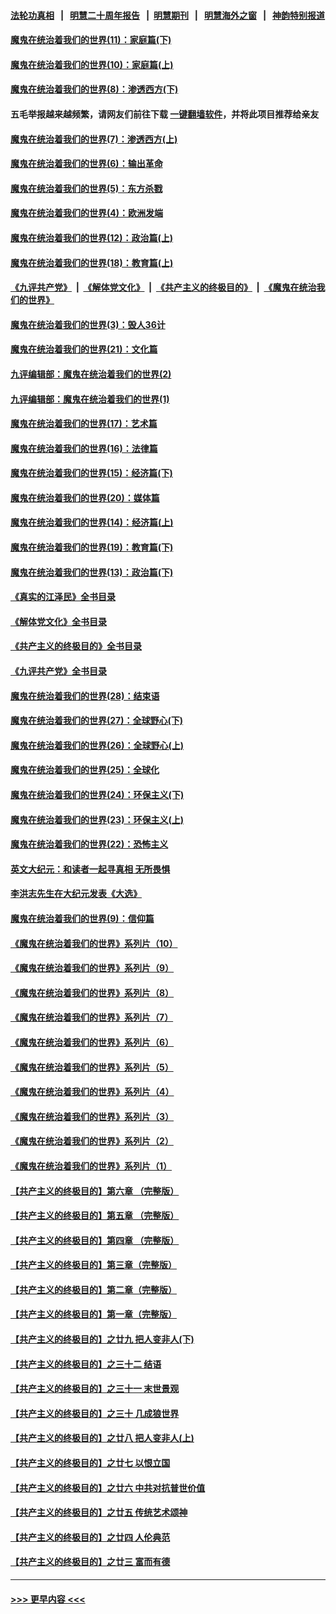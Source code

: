 #### [法轮功真相](https://github.com/gfw-breaker/truth/blob/master/README.md?t=0) &nbsp;&nbsp;|&nbsp;&nbsp; [明慧二十周年报告](https://github.com/gfw-breaker/mh-reports/blob/master/README.md?t=0) &nbsp;&nbsp;|&nbsp;&nbsp;[明慧期刊](https://github.com/gfw-breaker/mh-qikan) &nbsp;&nbsp;|&nbsp;&nbsp; [明慧海外之窗](https://github.com/gfw-breaker/mh-news/blob/master/README.md?t=0) &nbsp;&nbsp;|&nbsp;&nbsp; [神韵特别报道](https://github.com/gfw-breaker/mh-news/blob/master/shenyun.md?t=0)
#### [魔鬼在统治着我们的世界(11)：家庭篇(下)](../pages/nsc422/n10440961.md?t=12172201) 
#### [魔鬼在统治着我们的世界(10)：家庭篇(上)](../pages/nsc422/n10435448.md?t=12172201) 
#### [魔鬼在统治着我们的世界(8)：渗透西方(下)](../pages/nsc422/n10429603.md?t=12172201) 
#### 五毛举报越来越频繁，请网友们前往下载 [一键翻墙软件](https://github.com/gfw-breaker/ssr-accounts)，并将此项目推荐给亲友
#### [魔鬼在统治着我们的世界(7)：渗透西方(上)](../pages/nsc422/n10426013.md?t=12172201) 
#### [魔鬼在统治着我们的世界(6)：输出革命](../pages/nsc422/n10421536.md?t=12172201) 
#### [魔鬼在统治着我们的世界(5)：东方杀戮](../pages/nsc422/n10417707.md?t=12172201) 
#### [魔鬼在统治着我们的世界(4)：欧洲发端](../pages/nsc422/n10414890.md?t=12172201) 
#### [魔鬼在统治着我们的世界(12)：政治篇(上)](../pages/nsc422/n10444576.md?t=12172201) 
#### [魔鬼在统治着我们的世界(18)：教育篇(上)](../pages/nsc422/n10526970.md?t=12172201) 
#### [《九评共产党》](https://github.com/begood0513/9ping.md/blob/master/README.md) &nbsp;|&nbsp; [《解体党文化》](../../../../jtdwh.md/blob/master/README.md)  &nbsp;|&nbsp; [《共产主义的终极目的》](../../../../gczydzjmd.md/blob/master/README.md) &nbsp;|&nbsp; [《魔鬼在统治我们的世界》](../../../../mgztzwmdsj.md/blob/master/README.md) 
#### [魔鬼在统治着我们的世界(3)：毁人36计](../pages/nsc422/n10411583.md?t=12172201) 
#### [魔鬼在统治着我们的世界(21)：文化篇](../pages/nsc422/n10597706.md?t=12172201) 
#### [九评编辑部：魔鬼在统治着我们的世界(2)](../pages/nsc422/n10410036.md?t=12172201) 
#### [九评编辑部：魔鬼在统治着我们的世界(1)](../pages/nsc422/n10406825.md?t=12172201) 
#### [魔鬼在统治着我们的世界(17)：艺术篇](../pages/nsc422/n10499093.md?t=12172201) 
#### [魔鬼在统治着我们的世界(16)：法律篇](../pages/nsc422/n10485969.md?t=12172201) 
#### [魔鬼在统治着我们的世界(15)：经济篇(下)](../pages/nsc422/n10469975.md?t=12172201) 
#### [魔鬼在统治着我们的世界(20)：媒体篇](../pages/nsc422/n10586579.md?t=12172201) 
#### [魔鬼在统治着我们的世界(14)：经济篇(上)](../pages/nsc422/n10457370.md?t=12172201) 
#### [魔鬼在统治着我们的世界(19)：教育篇(下)](../pages/nsc422/n10564808.md?t=12172201) 
#### [魔鬼在统治着我们的世界(13)：政治篇(下)](../pages/nsc422/n10448270.md?t=12172201) 
#### [《真实的江泽民》全书目录](../pages/nsc422/n13721399.md?t=12172201) 
#### [《解体党文化》全书目录](../pages/nsc422/n13721157.md?t=12172201) 
#### [《共产主义的终极目的》全书目录](../pages/nsc422/n13721048.md?t=12172201) 
#### [《九评共产党》全书目录](../pages/nsc422/n13708085.md?t=12172201) 
#### [魔鬼在统治着我们的世界(28)：结束语](../pages/nsc422/n10936246.md?t=12172201) 
#### [魔鬼在统治着我们的世界(27)：全球野心(下)](../pages/nsc422/n10928319.md?t=12172201) 
#### [魔鬼在统治着我们的世界(26)：全球野心(上)](../pages/nsc422/n10900318.md?t=12172201) 
#### [魔鬼在统治着我们的世界(25)：全球化](../pages/nsc422/n10788205.md?t=12172201) 
#### [魔鬼在统治着我们的世界(24)：环保主义(下)](../pages/nsc422/n10695307.md?t=12172201) 
#### [魔鬼在统治着我们的世界(23)：环保主义(上)](../pages/nsc422/n10688613.md?t=12172201) 
#### [魔鬼在统治着我们的世界(22)：恐怖主义](../pages/nsc422/n10614727.md?t=12172201) 
#### [英文大纪元：和读者一起寻真相 无所畏惧](../pages/nsc422/n12542027.md?t=12172201) 
#### [李洪志先生在大纪元发表《大选》](../pages/nsc422/n12534746.md?t=12172201) 
#### [魔鬼在统治着我们的世界(9)：信仰篇](../pages/nsc422/n10432159.md?t=12172201) 
#### [《魔鬼在统治着我们的世界》系列片（10）](../pages/nsc422/n12292670.md?t=12172201) 
#### [《魔鬼在统治着我们的世界》系列片（9）](../pages/nsc422/n12290859.md?t=12172201) 
#### [《魔鬼在统治着我们的世界》系列片（8）](../pages/nsc422/n12287445.md?t=12172201) 
#### [《魔鬼在统治着我们的世界》系列片（7）](../pages/nsc422/n12283425.md?t=12172201) 
#### [《魔鬼在统治着我们的世界》系列片（6）](../pages/nsc422/n12282314.md?t=12172201) 
#### [《魔鬼在统治着我们的世界》系列片（5）](../pages/nsc422/n12281419.md?t=12172201) 
#### [《魔鬼在统治着我们的世界》系列片（4）](../pages/nsc422/n12274024.md?t=12172201) 
#### [《魔鬼在统治着我们的世界》系列片（3）](../pages/nsc422/n12271322.md?t=12172201) 
#### [《魔鬼在统治着我们的世界》系列片（2）](../pages/nsc422/n12269049.md?t=12172201) 
#### [《魔鬼在统治着我们的世界》系列片（1）](../pages/nsc422/n12267575.md?t=12172201) 
#### [【共产主义的终极目的】第六章 （完整版）](../pages/nsc422/n11428913.md?t=12172201) 
#### [【共产主义的终极目的】第五章 （完整版）](../pages/nsc422/n11428912.md?t=12172201) 
#### [【共产主义的终极目的】第四章 （完整版）](../pages/nsc422/n11428907.md?t=12172201) 
#### [【共产主义的终极目的】第三章（完整版）](../pages/nsc422/n11428848.md?t=12172201) 
#### [【共产主义的终极目的】第二章（完整版）](../pages/nsc422/n11428831.md?t=12172201) 
#### [【共产主义的终极目的】第一章（完整版）](../pages/nsc422/n11417651.md?t=12172201) 
#### [【共产主义的终极目的】之廿九 把人变非人(下)](../pages/nsc422/n11344140.md?t=12172201) 
#### [【共产主义的终极目的】之三十二 结语](../pages/nsc422/n11360535.md?t=12172201) 
#### [【共产主义的终极目的】之三十一 末世景观](../pages/nsc422/n11351129.md?t=12172201) 
#### [【共产主义的终极目的】之三十 几成狼世界](../pages/nsc422/n11348280.md?t=12172201) 
#### [【共产主义的终极目的】之廿八 把人变非人(上)](../pages/nsc422/n11340492.md?t=12172201) 
#### [【共产主义的终极目的】之廿七 以恨立国](../pages/nsc422/n11336944.md?t=12172201) 
#### [【共产主义的终极目的】之廿六 中共对抗普世价值](../pages/nsc422/n11324785.md?t=12172201) 
#### [【共产主义的终极目的】之廿五 传统艺术颂神](../pages/nsc422/n11296396.md?t=12172201) 
#### [【共产主义的终极目的】之廿四 人伦典范](../pages/nsc422/n11296397.md?t=12172201) 
#### [【共产主义的终极目的】之廿三 富而有德](../pages/nsc422/n11283598.md?t=12172201) 

----
#### [ >>> 更早内容 <<< ](../indexes/nsc422-earlier.md)
